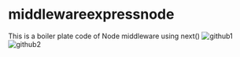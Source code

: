 # middlewareexpressnode
This is a boiler plate code of Node middleware using next()
![github1](https://user-images.githubusercontent.com/70960407/160224471-49137390-3d64-4e58-87c3-dfc3a15b8ae9.PNG)
![github2](https://user-images.githubusercontent.com/70960407/160224496-57e2389d-97f5-4605-b148-37c4a29015b2.PNG)
